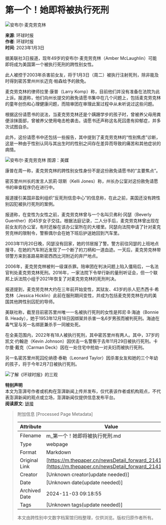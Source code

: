 # 第一个！她即将被执行死刑

![安布尔·麦克劳克林](https://image.thepaper.cn/publish/interaction/image/4/529/672.jpg)

**来源**: 环球时报  
**作者**: 环球时报  
**时间**: 2023年1月3日  

据美联社3日报道，现年49岁的安布尔·麦克劳克林（Amber McLaughlin）可能即将成为美国第一个被执行死刑的跨性别女性。

此人被控于2003年杀害前女友，将于1月3日（周二）被执行注射死刑，除非能及时得到密苏里州州长迈克·帕森给予的赦免。

麦克劳克林的律师拉里·康普（Larry Komp）称，目前他们并没有准备在法院为此上诉。报道称，他们向州长提交的赦免请愿书集中在几个问题上，包括麦克劳克林的童年创伤和心理健康问题，而陪审团在审理此案过程中从未听说过这些问题。

根据这份请愿书的说法，当麦克劳克林还是个蹒跚学步的孩子时，曾被养父母用粪便涂抹面部，曾被养父使用电击枪袭击。请愿书还声称这名死囚患有抑郁症，并多次试图自杀。

此外，这份请愿书中还包括一些报告，其中提到了麦克劳克林的“性别焦虑”诊断，这是一种由于性别认同与其出生时的性别之间存在差异而导致的痛苦和其他症状的病情。

![安布尔·麦克劳克林 图源：美媒](https://imagepphcloud.thepaper.cn/pph/image/232/332/234.jpg)

康普在周一称，麦克劳克林的跨性别女性身份不是这份赦免请愿书的“主要焦点”。

密苏里州州长的发言人凯莉·琼斯（Kelli Jones）称，州长办公室对这份赦免请愿书的审查程序仍在进行中。

报道援引美国非盈利组织“反死刑信息中心”的信息称，在此之前，美国还没有跨性别囚犯被执行死刑的案例。

报道称，在变性为女性之前，麦克劳克林曾与一个名叫贝弗利·冈瑟（Beverly Guenther）的45岁女子交往。根据法庭记录，二人分手后，麦克劳克林曾出现在前女友的办公室，有时还躲在该办公室所在的大楼里。冈瑟向法院申请了针对麦克劳克林的限制令，警察偶尔会在她下班后护送她回到汽车里。

2003年11月20日晚，冈瑟没有回家，她的邻居报了警。警方前往冈瑟的上班地点搜寻，在她的汽车附近发现了一个断了的刀柄和一道血迹。一天后，麦克劳克林带领警方来到圣路易斯密西西比河附近的弃尸地点。

2006年，麦克劳克林被判一级谋杀罪。陪审团在判决问题上陷入僵局后，一名法官判处麦克劳克林死刑。2016年，一家法院下令举行新的量刑听证会，但一个联邦上诉法院小组于2021年恢复了对麦克劳克林的死刑判决。

报道提到，麦克劳克林大约在三年前开始变性，其狱友、43岁的杀人犯杰西卡·希克林（Jessica Hicklin）此前在服刑期间变性，并成为包括麦克劳克林在内的美国其他跨性别囚犯的导师。

美联社称，截至目前密苏里州唯一一名被执行死刑的女性是邦尼·B·海迪（Bonnie B. Heady），她于1953年12月18日因绑架并杀害一名6岁男孩而被判死刑。海迪在毒气室与另一名绑匪兼杀手一同被处死。

在全美范围内，2022年有18人被执行死刑，其中密苏里州有两人。其中，37岁的凯文·约翰逊（Kevin Johnson）因伏击一名警察于去年11月29日被执行死刑。卡尔曼·戴克（Carman Deck）因在一处住宅中抢劫一对夫妇而被执行死刑。

另一名密苏里州死囚伦纳德·泰勒（Leonard Taylor）因杀害女友和她的三个年幼的孩子，将于今年2月7日被执行死刑。

![了解《环球时报》的三观](https://imagepphcloud.thepaper.cn/pph/image/232/332/237.gif)

**特别声明**  
本文为澎湃号作者或机构在澎湃新闻上传并发布，仅代表该作者或机构观点，不代表澎湃新闻的观点或立场，澎湃新闻仅提供信息发布平台。  
**阅读原文**: [链接](http://mp.weixin.qq.com/s?__biz=MjM5MDk1NzQzMQ==&mid=2653724341&idx=3&sn=c35d05d15fea89166ddbce6c1ced667e&chksm=bd64d4ad8a135dbbbae3d7682c652671d75851beee69b46734d14fb49b8e45b54228614cf01d#rd)

> 附加信息 [Processed Page Metadata]
>
> | Attribute       | Value                                  |
> |-----------------|----------------------------------------|
> | Filename        | m_第一个！她即将被执行死刑.md                             |
> | Type            | webpage                                 |
> | Format          | Markdown                               |
> | Original Link   | [https://m.thepaper.cn/newsDetail_forward_21411103](https://m.thepaper.cn/newsDetail_forward_21411103)                       |
> | Creator         | [Unknown creator(update needed)]                              |
> | Date            | [Unknown date(update needed)]                                 |
> | Archived Date   | 2024-11-03 09:18:55                             |
> | Tags            | [Unknown tags(update needed)]                                 |
>
> 本文由跨性别中文数字档案馆归档整理，仅供浏览。版权归原作者所有。
>